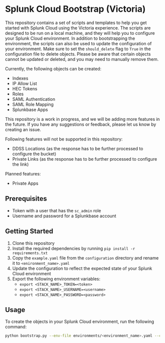 # Splunk Cloud Bootstrap (Victoria)

This repository contains a set of scripts and templates to help you get started with Splunk Cloud using the Victoria experience. The scripts are designed to be run on a local machine, and they will help you to configure your Splunk Cloud environment. In addition to bootstrapping the environment, the scripts can also be used to update the configuration of your environment. Make sure to set the `should_delete` flag to `True` in the configuration file to delete objects. Please be aware that certain objects cannot be updated or deleted, and you may need to manually remove them.

Currently, the following objects can be created:

- Indexes
- IP Allow List
- HEC Tokens
- Roles
- SAML Authentication
- SAML Role Mapping
- Splunkbase Apps

This repository is a work in progress, and we will be adding more features in the future. If you have any suggestions or feedback, please let us know by creating an issue.

Following features will not be supported in this repository:

- DDSS Locations (as the response has to be further processed to configure the bucket)
- Private Links (as the response has to be further processed to configure the link)

Planned features:

- Private Apps

## Prerequisites

- Token with a user that has the `sc_admin` role
- Username and password for a Splunkbase account

## Getting Started

1. Clone this repository
2. Install the required dependencies by running `pip install -r requirements.txt`
3. Copy the `example.yaml` file from the `configuration` directory and rename it to `<enironment_name>.yaml`
4. Update the configuration to reflect the expected state of your Splunk Cloud environment
5. Export the following environment variables:
    - `export <STACK_NAME>_TOKEN=<token>`
    - `export <STACK_NAME>_USERNAME=<username>`
    - `export <STACK_NAME>_PASSWORD=<password>`

## Usage

To create the objects in your Splunk Cloud environment, run the following command:

```bash
python bootstrap.py --env-file environments/<environment_name>.yaml --config-file configuraiton.yaml
```

